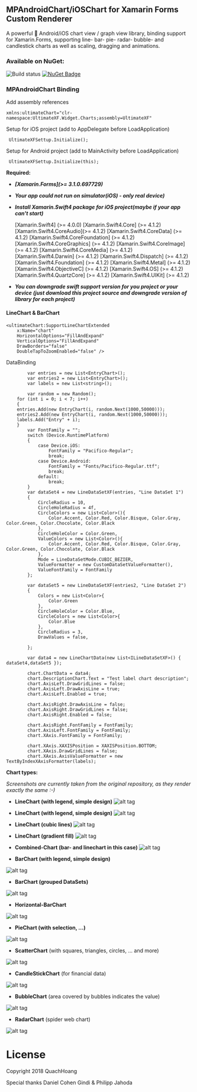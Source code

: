 ## MPAndroidChart/iOSChart for Xamarin Forms Custom Renderer 
A powerful 🚀 Android/iOS chart view / graph view library, binding support for Xamarin.Forms, supporting line- bar- pie- radar- bubble- and candlestick charts as well as scaling, dragging and animations.

### Available on NuGet: 
![Build status](https://ci.appveyor.com/api/projects/status/7g3sppml9ewumr9i/branch/master?svg=true) [![NuGet Badge](https://buildstats.info/nuget/UltimateXF)](https://www.nuget.org/packages/UltimateXF/)

### MPAndroidChart Binding   

<p>Add assembly references

    xmlns:ultimateChart="clr-namespace:UltimateXF.Widget.Charts;assembly=UltimateXF"

Setup for iOS project (add to AppDelegate before LoadApplication)

     UltimateXFSettup.Initialize();

Setup for Android project (add to MainActivity before LoadApplication)

     UltimateXFSettup.Initialize(this);

 **Required:**
 - ***[Xamarin.Forms](>= 3.1.0.697729)***
 - ***Your app could not run on simulator(iOS) - only real device)***
 - ***Install Xamarin.Swift4 package for iOS project(maybe if your app can't start)*** 
		

    [Xamarin.Swift4] (>= 4.0.0)
    		[Xamarin.Swift4.Core]  (>= 4.1.2)
    		[Xamarin.Swift4.CoreAudio](>= 4.1.2)
    		[Xamarin.Swift4.CoreData]  (>= 4.1.2)
    		[Xamarin.Swift4.CoreFoundation] (>= 4.1.2)
    		[Xamarin.Swift4.CoreGraphics]  (>= 4.1.2)
    		[Xamarin.Swift4.CoreImage] (>= 4.1.2)
    		[Xamarin.Swift4.CoreMedia] (>= 4.1.2)
    		[Xamarin.Swift4.Darwin] (>= 4.1.2)
    		[Xamarin.Swift4.Dispatch]  (>= 4.1.2)
    		[Xamarin.Swift4.Foundation] (>= 4.1.2)
    		[Xamarin.Swift4.Metal] (>= 4.1.2)
    		[Xamarin.Swift4.ObjectiveC] (>= 4.1.2)
    		[Xamarin.Swift4.OS] (>= 4.1.2)
    		[Xamarin.Swift4.QuartzCore]  (>= 4.1.2)
    		[Xamarin.Swift4.UIKit] (>= 4.1.2)

- ***You can downgrade swift support version for you project or your device (just download this project source and downgrade version of library for each project)***

#### LineChart & BarChart

    <ultimateChart:SupportLineChartExtended 
    	x:Name="chart"
        HorizontalOptions="FillAndExpand"
        VerticalOptions="FillAndExpand"
        DrawBorders="false"
        DoubleTapToZoomEnabled="false" />

DataBinding

            var entries = new List<EntryChart>();
            var entries2 = new List<EntryChart>();
            var labels = new List<string>();

     	    var random = new Random();
	    for (int i = 0; i < 7; i++)
	    {
		entries.Add(new EntryChart(i, random.Next(1000,50000)));
		entries2.Add(new EntryChart(i, random.Next(1000,50000)));
		labels.Add("Entry" + i);
	    }
     	    var FontFamily = "";
            switch (Device.RuntimePlatform)
            {
                case Device.iOS:
                    FontFamily = "Pacifico-Regular";
                    break;
                case Device.Android:
                    FontFamily = "Fonts/Pacifico-Regular.ttf";
                    break;
                default:
                    break;
            }
            var dataSet4 = new LineDataSetXF(entries, "Line DataSet 1")
            {
                CircleRadius = 10,
                CircleHoleRadius = 4f,
                CircleColors = new List<Color>(){
                    Color.Accent, Color.Red, Color.Bisque, Color.Gray, Color.Green, Color.Chocolate, Color.Black
                },
                CircleHoleColor = Color.Green,
                ValueColors = new List<Color>(){
                    Color.Accent, Color.Red, Color.Bisque, Color.Gray, Color.Green, Color.Chocolate, Color.Black
                },
                Mode = LineDataSetMode.CUBIC_BEZIER,
                ValueFormatter = new CustomDataSetValueFormatter(),
                ValueFontFamily = FontFamily
            };

            var dataSet5 = new LineDataSetXF(entries2, "Line DataSet 2")
            {
                Colors = new List<Color>{
                    Color.Green
                },
                CircleHoleColor = Color.Blue,
                CircleColors = new List<Color>{
                    Color.Blue
                },
                CircleRadius = 3,
                DrawValues = false,

            };

            var data4 = new LineChartData(new List<ILineDataSetXF>() { dataSet4,dataSet5 });

            chart.ChartData = data4;
            chart.DescriptionChart.Text = "Test label chart description";
            chart.AxisLeft.DrawGridLines = false;
            chart.AxisLeft.DrawAxisLine = true;
            chart.AxisLeft.Enabled = true;

            chart.AxisRight.DrawAxisLine = false;
            chart.AxisRight.DrawGridLines = false;
            chart.AxisRight.Enabled = false;

            chart.AxisRight.FontFamily = FontFamily;
            chart.AxisLeft.FontFamily = FontFamily;
            chart.XAxis.FontFamily = FontFamily;

            chart.XAxis.XAXISPosition = XAXISPosition.BOTTOM;
            chart.XAxis.DrawGridLines = false;
            chart.XAxis.AxisValueFormatter = new TextByIndexXAxisFormatter(labels);

**Chart types:**

*Screenshots are currently taken from the original repository, as they render exactly the same :-)*


 - **LineChart (with legend, simple design)**
![alt tag](https://raw.github.com/PhilJay/MPChart/master/screenshots/simpledesign_linechart4.png)
 - **LineChart (with legend, simple design)**
![alt tag](https://raw.github.com/PhilJay/MPChart/master/screenshots/simpledesign_linechart3.png)

 - **LineChart (cubic lines)**
![alt tag](https://raw.github.com/PhilJay/MPChart/master/screenshots/cubiclinechart.png)

 - **LineChart (gradient fill)**
![alt tag](https://raw.github.com/PhilJay/MPAndroidChart/master/screenshots/line_chart_gradient.png)

 - **Combined-Chart (bar- and linechart in this case)**
![alt tag](https://raw.github.com/PhilJay/MPChart/master/screenshots/combined_chart.png)

 - **BarChart (with legend, simple design)**

![alt tag](https://raw.github.com/PhilJay/MPChart/master/screenshots/simpledesign_barchart3.png)

 - **BarChart (grouped DataSets)**

![alt tag](https://raw.github.com/PhilJay/MPChart/master/screenshots/groupedbarchart.png)

 - **Horizontal-BarChart**

![alt tag](https://raw.github.com/PhilJay/MPChart/master/screenshots/horizontal_barchart.png)


 - **PieChart (with selection, ...)**

![alt tag](https://raw.github.com/PhilJay/MPAndroidChart/master/screenshots/simpledesign_piechart1.png)

 - **ScatterChart** (with squares, triangles, circles, ... and more)

![alt tag](https://raw.github.com/PhilJay/MPAndroidChart/master/screenshots/scatterchart.png)

 - **CandleStickChart** (for financial data)

![alt tag](https://raw.github.com/PhilJay/MPAndroidChart/master/screenshots/candlestickchart.png)

 - **BubbleChart** (area covered by bubbles indicates the value)

![alt tag](https://raw.github.com/PhilJay/MPAndroidChart/master/screenshots/bubblechart.png)

 - **RadarChart** (spider web chart)

![alt tag](https://raw.github.com/PhilJay/MPAndroidChart/master/screenshots/radarchart.png)

# License
<p>Copyright 2018 QuachHoang
<p>Special thanks Daniel Cohen Gindi & Philipp Jahoda
